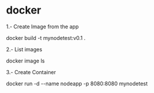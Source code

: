 # docker
1.- Create Image from the app

docker build -t mynodetest:v0.1 .

2.- List images

docker image ls

3.- Create Container

docker run -d --name nodeapp -p 8080:8080 mynodetest

